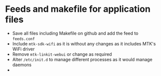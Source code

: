 # Feeds and makefile for application files

- Save all files including Makefile on github and add the feed to `feeds.conf`
- Include `mtk-sdk-wifi` as it is without any changes as it includes MTK's WiFi driver
- Remove `mtk-linkit-webui` or change as required
- Alter `/etc/init.d` to manage different processes as it would manage daemons
- 
